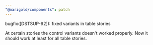 ```yaml
---
"@marigold/components": patch
---
```


bugfix([DSTSUP-92]): fixed variants in table stories

At certain stories the control variants doesn't worked properly. Now it should work at least for all table stories.
